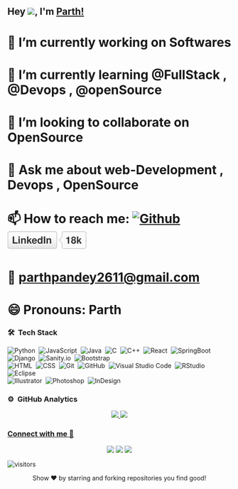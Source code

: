 ## Hey <img src="https://github.com/TheDudeThatCode/TheDudeThatCode/blob/master/Assets/Hi.gif" width="29">, I'm [Parth!](https://www.linkedin.com/in/parth-pandey-35681a231/)

# 🔭 I’m currently working on Softwares
# 🌱 I’m currently learning @FullStack , @Devops , @openSource
# 👯 I’m looking to collaborate on OpenSource
# 💬 Ask me about web-Development , Devops , OpenSource
# 📫 How to reach me: <a href="https://github.com/ParthPandey2611"><img src="https://camo.githubusercontent.com/5c8c95ac48ba4bcc1018a7c80c530bcd4c82794d4655999472465b625e76a17e/68747470733a2f2f696d672e736869656c64732e696f2f62616467652f2d4769746875622d3030303f7374796c653d666c6174266c6f676f3d476974687562266c6f676f436f6c6f723d7768697465" alt="Github" data-canonical-src="https://img.shields.io/badge/-Github-000?style=flat&amp;logo=Github&amp;logoColor=white" style="max-width:100%;"></a><a href="linkedin.com/in/parth-pandey-35681a231/" rel="nofollow"><img src="https://github.com/terrytangyuan/terrytangyuan/blob/master/imgs/linkedin.svg" alt="Linkedin" data-canonical-src="https://img.shields.io/badge/-LinkedIn-blue?style=flat&amp;logo=Linkedin&amp;logoColor=white" style="max-width:100%;"></a>  
# :e-mail: parthpandey2611@gmail.com
# 😄 Pronouns: Parth


### 🛠 &nbsp;Tech Stack

![Python](https://img.shields.io/badge/-Python-05122A?style=flat&logo=python)&nbsp;
![JavaScript](https://img.shields.io/badge/-JavaScript-05122A?style=flat&logo=javascript)&nbsp;
![Java](https://img.shields.io/badge/-Java-05122A?style=flat&logo=Java&logoColor=FFA518)&nbsp;
![C](https://img.shields.io/badge/-C-05122A?style=flat&logo=C&logoColor=A8B9CC)&nbsp;
![C++](https://img.shields.io/badge/-C++-05122A?style=flat&logo=C%2B%2B&logoColor=00599C)&nbsp;
![React](https://img.shields.io/badge/-React-05122A?style=flat&logo=react)&nbsp;
![SpringBoot](https://img.shields.io/badge/-SpringBoot-05122A?style=flat&logo=Java&logoColor=FFA518)&nbsp;
![Django](https://img.shields.io/badge/-Django-05122A?style=flat&logo=django&logoColor=092E20)&nbsp;
![Sanity.io](https://img.shields.io/badge/-Sanity.io-05122A?style=flat&logo=sanity&logoColor=092E20)&nbsp;
![Bootstrap](https://img.shields.io/badge/-Bootstrap-05122A?style=flat&logo=bootstrap&logoColor=563D7C)\
![HTML](https://img.shields.io/badge/-HTML-05122A?style=flat&logo=HTML5)&nbsp;
![CSS](https://img.shields.io/badge/-CSS-05122A?style=flat&logo=CSS3&logoColor=1572B6)&nbsp;
![Git](https://img.shields.io/badge/-Git-05122A?style=flat&logo=git)&nbsp;
![GitHub](https://img.shields.io/badge/-GitHub-05122A?style=flat&logo=github)&nbsp;
![Visual Studio Code](https://img.shields.io/badge/-Visual%20Studio%20Code-05122A?style=flat&logo=visual-studio-code&logoColor=007ACC)&nbsp;
![RStudio](https://img.shields.io/badge/-RStudio-05122A?style=flat&logo=rstudio)&nbsp;
![Eclipse](https://img.shields.io/badge/-Eclipse-05122A?style=flat&logo=eclipse-ide&logoColor=2C2255)\
![Illustrator](https://img.shields.io/badge/-Illustrator-05122A?style=flat&logo=adobe-illustrator)&nbsp;
![Photoshop](https://img.shields.io/badge/-Photoshop-05122A?style=flat&logo=adobe-photoshop)&nbsp;
![InDesign](https://img.shields.io/badge/-InDesign-05122A?style=flat&logo=adobe-indesign)


### ⚙️ &nbsp;GitHub Analytics

<p align="center">
<a href="https://github.com/ParthPandey2611">
  <img height="180em" src="https://github-readme-stats-eight-theta.vercel.app/api?username=ParthPandey2611&show_icons=true&theme=algolia&include_all_commits=true&count_private=true"/>
  
  
  <img height="180em" src="https://github-readme-stats-eight-theta.vercel.app/api/top-langs/?username=ParthPandey2611&layout=compact&langs_count=8&theme=algolia"/>
</a>
</p>


### [Connect with me 💬](linkedin.com/in/parth-pandey-35681a231/) 
<p align="center">
<a href="linkedin.com/in/parth-pandey-35681a231/"><img src="https://img.shields.io/badge/-parth%20pandey-0077B5?style=flat&logo=Linkedin&logoColor=white"/></a>
<a href="mailto:parthpandey2611@gmail.com"><img src="https://img.shields.io/badge/-parthpandey2611@gmail.com-D14836?style=flat&logo=Gmail&logoColor=white"/></a>
<a href="https://twitter.com/Parth_Pandey_"><img src="https://img.shields.io/badge/-@Parth_Pandey_-1877F2?style=flat&logo=Twitter&logoColor=white"/></a>
</p>


![visitors](https://visitor-badge.laobi.icu/badge?page_id=ParthPandey2611.ParthPandey2611)


<p align="center">Show ❤️ by starring and forking repositories you find good! </p>
